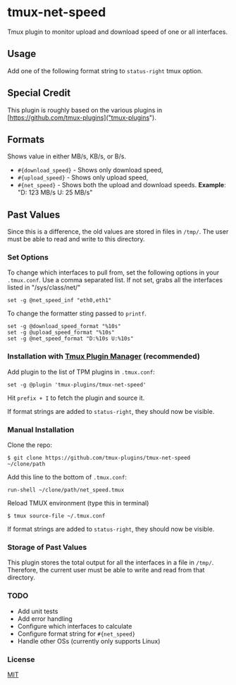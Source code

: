 # tmux-net-speed
Tmux plugin to monitor upload and download speed of one or all interfaces.

## Usage
Add one of the following format string to `status-right` tmux option.

## Special Credit
This plugin is roughly based on the various plugins in [https://github.com/tmux-plugins]("tmux-plugins").

## Formats
Shows value in either MB/s, KB/s, or B/s.

- `#{download_speed}` - Shows only download speed,
- `#{upload_speed}` - Shows only upload speed,
- `#{net_speed}` - Shows both the upload and download speeds.
    **Example**: "D: 123 MB/s U: 25 MB/s"

## Past Values
Since this is a difference, the old values are stored in files in `/tmp/`. The user must be able to
read and write to this directory.

### Set Options

To change which interfaces to pull from, set the following options in your `.tmux.conf`.
Use a comma separated list. If not set, grabs all the interfaces listed in "/sys/class/net/"

    set -g @net_speed_inf "eth0,eth1"

To change the formatter sting passed to `printf`.

    set -g @download_speed_format "%10s"
    set -g @upload_speed_format "%10s"
    set -g @net_speed_format "D:%10s U:%10s"

### Installation with [Tmux Plugin Manager](https://github.com/tmux-plugins/tpm) (recommended)

Add plugin to the list of TPM plugins in `.tmux.conf`:

    set -g @plugin 'tmux-plugins/tmux-net-speed'

Hit `prefix + I` to fetch the plugin and source it.

If format strings are added to `status-right`, they should now be visible.

### Manual Installation

Clone the repo:

    $ git clone https://github.com/tmux-plugins/tmux-net-speed ~/clone/path

Add this line to the bottom of `.tmux.conf`:

    run-shell ~/clone/path/net_speed.tmux

Reload TMUX environment (type this in terminal)

    $ tmux source-file ~/.tmux.conf

If format strings are added to `status-right`, they should now be visible.


### Storage of Past Values
This plugin stores the total output for all the interfaces in a file in `/tmp/`. Therefore, the current user must be able to write and read from that directory.


### TODO
- Add unit tests
- Add error handling
- Configure which interfaces to calculate
- Configure format string for `#{net_speed}`
- Handle other OSs (currently only supports Linux)

### License

[MIT](LICENSE)
